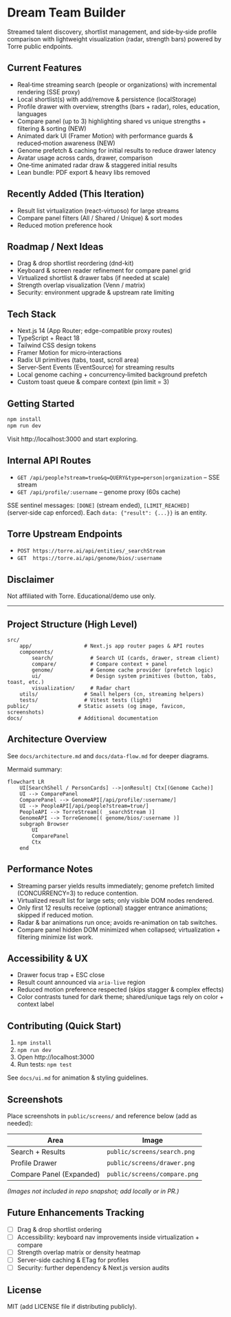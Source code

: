 # Dream Team Builder

Streamed talent discovery, shortlist management, and side‑by‑side profile comparison with lightweight visualization (radar, strength bars) powered by Torre public endpoints.

## Current Features
- Real‑time streaming search (people or organizations) with incremental rendering (SSE proxy)
- Local shortlist(s) with add/remove & persistence (localStorage)
- Profile drawer with overview, strengths (bars + radar), roles, education, languages
- Compare panel (up to 3) highlighting shared vs unique strengths + filtering & sorting (NEW)
- Animated dark UI (Framer Motion) with performance guards & reduced‑motion awareness (NEW)
- Genome prefetch & caching for initial results to reduce drawer latency
- Avatar usage across cards, drawer, comparison
- One‑time animated radar draw & staggered initial results
- Lean bundle: PDF export & heavy libs removed

## Recently Added (This Iteration)
- Result list virtualization (react-virtuoso) for large streams
- Compare panel filters (All / Shared / Unique) & sort modes
- Reduced motion preference hook
  
## Roadmap / Next Ideas
- Drag & drop shortlist reordering (dnd-kit)
- Keyboard & screen reader refinement for compare panel grid
- Virtualized shortlist & drawer tabs (if needed at scale)
- Strength overlap visualization (Venn / matrix)
- Security: environment upgrade & upstream rate limiting

## Tech Stack
- Next.js 14 (App Router; edge-compatible proxy routes)
- TypeScript + React 18
- Tailwind CSS design tokens
- Framer Motion for micro‑interactions
- Radix UI primitives (tabs, toast, scroll area)
- Server‑Sent Events (EventSource) for streaming results
- Local genome caching + concurrency‑limited background prefetch
- Custom toast queue & compare context (pin limit = 3)

## Getting Started
```bash
npm install
npm run dev
```
Visit http://localhost:3000 and start exploring.

## Internal API Routes
- `GET /api/people?stream=true&q=QUERY&type=person|organization` – SSE stream
- `GET /api/profile/:username` – genome proxy (60s cache)

SSE sentinel messages: `[DONE]` (stream ended), `[LIMIT_REACHED]` (server‑side cap enforced). Each `data: {"result": {...}}` is an entity.

## Torre Upstream Endpoints
- `POST https://torre.ai/api/entities/_searchStream`
- `GET  https://torre.ai/api/genome/bios/:username`

## Disclaimer
Not affiliated with Torre. Educational/demo use only.

---
## Project Structure (High Level)

```
src/
	app/                 # Next.js app router pages & API routes
	components/
		search/            # Search UI (cards, drawer, stream client)
		compare/           # Compare context + panel
		genome/            # Genome cache provider (prefetch logic)
		ui/                # Design system primitives (button, tabs, toast, etc.)
		visualization/     # Radar chart
	utils/               # Small helpers (cn, streaming helpers)
	tests/               # Vitest tests (light)
public/                # Static assets (og image, favicon, screenshots)
docs/                  # Additional documentation
```

## Architecture Overview
See `docs/architecture.md` and `docs/data-flow.md` for deeper diagrams.

Mermaid summary:
```mermaid
flowchart LR
	UI[SearchShell / PersonCards] -->|onResult| Ctx[(Genome Cache)]
	UI --> ComparePanel
	ComparePanel --> GenomeAPI[/api/profile/:username/]
	UI --> PeopleAPI[/api/people?stream=true/]
	PeopleAPI --> TorreStream[( _searchStream )]
	GenomeAPI --> TorreGenome[( genome/bios/:username )]
	subgraph Browser
		UI
		ComparePanel
		Ctx
	end
```

## Performance Notes
- Streaming parser yields results immediately; genome prefetch limited (CONCURRENCY=3) to reduce contention.
- Virtualized result list for large sets; only visible DOM nodes rendered.
- Only first 12 results receive (optional) stagger entrance animations; skipped if reduced motion.
- Radar & bar animations run once; avoids re‑animation on tab switches.
- Compare panel hidden DOM minimized when collapsed; virtualization + filtering minimize list work.

## Accessibility & UX
- Drawer focus trap + ESC close
- Result count announced via `aria-live` region
- Reduced motion preference respected (skips stagger & complex effects)
- Color contrasts tuned for dark theme; shared/unique tags rely on color + context label

## Contributing (Quick Start)
1. `npm install`
2. `npm run dev`
3. Open http://localhost:3000
4. Run tests: `npm test`

See `docs/ui.md` for animation & styling guidelines.

## Screenshots
Place screenshots in `public/screens/` and reference below (add as needed):

| Area | Image |
|------|-------|
| Search + Results | `public/screens/search.png` |
| Profile Drawer | `public/screens/drawer.png` |
| Compare Panel (Expanded) | `public/screens/compare.png` |

*(Images not included in repo snapshot; add locally or in PR.)*

## Future Enhancements Tracking
- [ ] Drag & drop shortlist ordering
- [ ] Accessibility: keyboard nav improvements inside virtualization + compare
- [ ] Strength overlap matrix or density heatmap
- [ ] Server-side caching & ETag for profiles
- [ ] Security: further dependency & Next.js version audits

## License
MIT (add LICENSE file if distributing publicly).